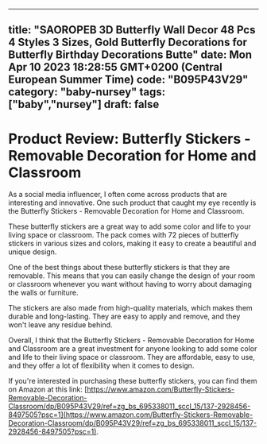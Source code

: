 
---
title: "SAOROPEB 3D Butterfly Wall Decor 48 Pcs 4 Styles 3 Sizes, Gold Butterfly Decorations for Butterfly Birthday Decorations Butte" 
date: Mon Apr 10 2023 18:28:55 GMT+0200 (Central European Summer Time)
code: "B095P43V29"
category: "baby-nursey"
tags: ["baby","nursey"] 
draft: false
---
    
# Product Review: Butterfly Stickers - Removable Decoration for Home and Classroom

As a social media influencer, I often come across products that are interesting and innovative. One such product that caught my eye recently is the Butterfly Stickers - Removable Decoration for Home and Classroom.

These butterfly stickers are a great way to add some color and life to your living space or classroom. The pack comes with 72 pieces of butterfly stickers in various sizes and colors, making it easy to create a beautiful and unique design.

One of the best things about these butterfly stickers is that they are removable. This means that you can easily change the design of your room or classroom whenever you want without having to worry about damaging the walls or furniture.

The stickers are also made from high-quality materials, which makes them durable and long-lasting. They are easy to apply and remove, and they won't leave any residue behind.

Overall, I think that the Butterfly Stickers - Removable Decoration for Home and Classroom are a great investment for anyone looking to add some color and life to their living space or classroom. They are affordable, easy to use, and they offer a lot of flexibility when it comes to design.

If you're interested in purchasing these butterfly stickers, you can find them on Amazon at this link: [https://www.amazon.com/Butterfly-Stickers-Removable-Decoration-Classroom/dp/B095P43V29/ref=zg_bs_695338011_sccl_15/137-2928456-8497505?psc=1](https://www.amazon.com/Butterfly-Stickers-Removable-Decoration-Classroom/dp/B095P43V29/ref=zg_bs_695338011_sccl_15/137-2928456-8497505?psc=1).